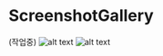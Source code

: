 # ScreenshotGallery
(작업중)
![alt text](https://img1.daumcdn.net/thumb/R1280x0/?scode=mtistory2&fname=https%3A%2F%2Fblog.kakaocdn.net%2Fdn%2FAHCQ8%2FbtrKkuCioqq%2FynYwgVoHOgtdafzl9BmtN0%2Fimg.png)
![alt text](https://img1.daumcdn.net/thumb/R1280x0/?scode=mtistory2&fname=https%3A%2F%2Fblog.kakaocdn.net%2Fdn%2FbvRYkx%2FbtrKi8s2u3b%2FGv0KADppNGyryoOMkdj1Rk%2Fimg.png)

